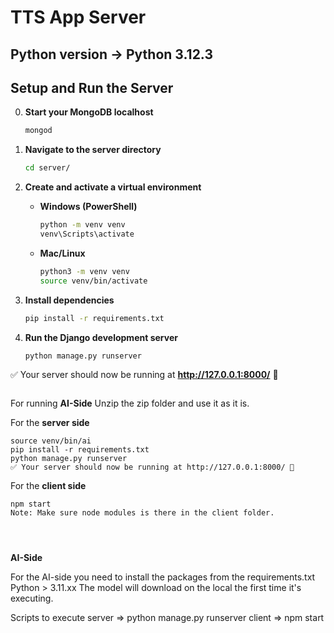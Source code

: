 ﻿# TTS App Server  
## Python version -> Python 3.12.3
## **Setup and Run the Server**  

0. **Start your MongoDB localhost** 
    ```sh
   mongod
   ```

1. **Navigate to the server directory**  
   ```sh
   cd server/
   ```

2. **Create and activate a virtual environment**  
   - **Windows (PowerShell)**  
     ```sh
     python -m venv venv
     venv\Scripts\activate
     ```
   - **Mac/Linux**  
     ```sh
     python3 -m venv venv
     source venv/bin/activate
     ```

3. **Install dependencies**  
   ```sh
   pip install -r requirements.txt
   ```

4. **Run the Django development server**  
   ```sh
   python manage.py runserver
   ```

✅ Your server should now be running at **http://127.0.0.1:8000/** 🚀
```

```
For running **AI-Side**
Unzip the zip folder and use it as it is.

For the **server side**
```
source venv/bin/ai
pip install -r requirements.txt
python manage.py runserver
✅ Your server should now be running at http://127.0.0.1:8000/ 🚀
```
For the **client side**
```
npm start
Note: Make sure node modules is there in the client folder.
```

```



```
**AI-Side**

For the AI-side you need to install the packages from the requirements.txt
Python > 3.11.xx
The model will download on the local the first time it's executing.

Scripts to execute
server => python manage.py runserver
client => npm start

```
